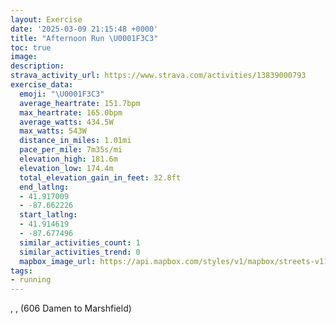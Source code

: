 ```yaml
---
layout: Exercise
date: '2025-03-09 21:15:48 +0000'
title: "Afternoon Run \U0001F3C3"
toc: true
image:
description:
strava_activity_url: https://www.strava.com/activities/13839000793
exercise_data:
  emoji: "\U0001F3C3"
  average_heartrate: 151.7bpm
  max_heartrate: 165.0bpm
  average_watts: 434.5W
  max_watts: 543W
  distance_in_miles: 1.01mi
  pace_per_mile: 7m35s/mi
  elevation_high: 181.6m
  elevation_low: 174.4m
  total_elevation_gain_in_feet: 32.8ft
  end_latlng:
  - 41.917009
  - -87.662226
  start_latlng:
  - 41.914619
  - -87.677496
  similar_activities_count: 1
  similar_activities_trend: 0
  mapbox_image_url: https://api.mapbox.com/styles/v1/mapbox/streets-v11/static/path-5+787af2-1.0(mjy~FlacvO%3FgAAS%3FgBCi%40%3FoCCmC%40%7D%40EoACiF%40k%40CaBBmAEs%40%40k%40CmAKwBKSSESHKPIl%40%3Fd%40%40PN%5E%3FFk%40%40_AFg%40A%7DAB_%40DEACE%3FSBCCKSk%40Kg%40Be%40BI%40q%40Ds%40IYIIBSCUi%40aDGm%40%5BaCs%40uE),pin-s-s+e5b22e(-87.67527,41.91415),pin-s-f+89ae00(-87.66447,41.91686)/auto/800x800?access_token=pk.eyJ1Ijoiam9zaGJlY2ttYW4iLCJhIjoiY205eWR2aDd1MWZ6djJrbXc4a3M0bWZleiJ9.XiG9OWkNcZk2QzjJbxLB4A
tags:
- running
---
```




, ,  (606 Damen to Marshfield)
